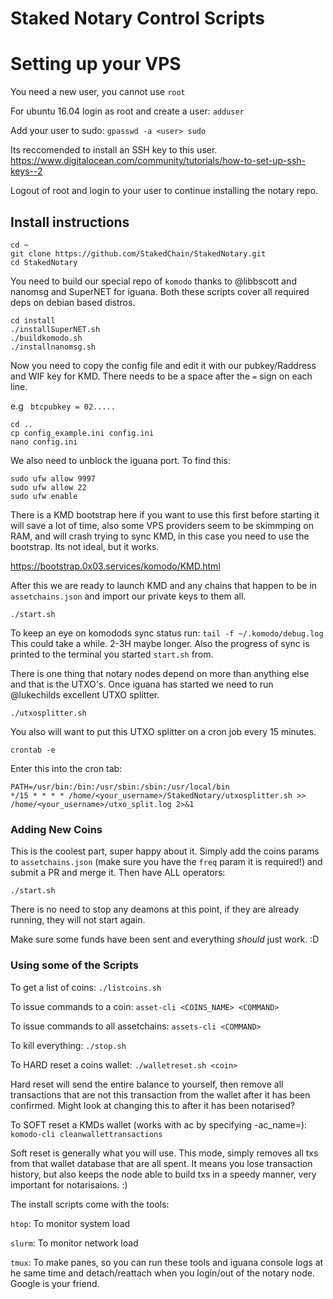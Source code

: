 # Staked Notary Control Scripts

# Setting up your VPS
You need a new user, you cannot use `root`

For ubuntu 16.04 login as root and create a user: `adduser`

Add your user to sudo: `gpasswd -a <user> sudo`

Its reccomended to install an SSH key to this user. https://www.digitalocean.com/community/tutorials/how-to-set-up-ssh-keys--2

Logout of root and login to your user to continue installing the notary repo.

## Install instructions
```shell
cd ~
git clone https://github.com/StakedChain/StakedNotary.git
cd StakedNotary
```

You need to build our special repo of `komodo` thanks to @libbscott and nanomsg and SuperNET for iguana. Both these scripts cover all required deps on debian based distros.

```shell
cd install
./installSuperNET.sh
./buildkomodo.sh
./installnanomsg.sh
```

Now you need to copy the config file and edit it with our pubkey/Raddress and WIF key for KMD. There needs to be a space after the `=` sign on each line.

e.g ` btcpubkey = 02.....`

```shell
cd ..
cp config_example.ini config.ini
nano config.ini
```
We also need to unblock the iguana port. To find this:
```shell
sudo ufw allow 9997
sudo ufw allow 22
sudo ufw enable
```
There is a KMD bootstrap here if you want to use this first before starting it will save a lot of time, also some VPS providers seem to be skimmping on RAM, and will crash trying to sync KMD, in this case you need to use the bootstrap. Its not ideal, but it works. 

https://bootstrap.0x03.services/komodo/KMD.html

After this we are ready to launch KMD and any chains that happen to be in `assetchains.json` and import our private keys to them all.

```shell
./start.sh
```
To keep an eye on komodods sync status run: `tail -f ~/.komodo/debug.log` This could take a while. 2-3H maybe longer. Also the progress of sync is printed to the terminal you started `start.sh` from.

There is one thing that notary nodes depend on more than anything else and that is the UTXO's. Once iguana has started we need to run @lukechilds excellent UTXO splitter.
```shell
./utxosplitter.sh
```
You also will want to put this UTXO splitter on a cron job every 15 minutes.
```shell
crontab -e
```
Enter this into the cron tab:
```
PATH=/usr/bin:/bin:/usr/sbin:/sbin:/usr/local/bin
*/15 * * * * /home/<your_username>/StakedNotary/utxosplitter.sh >> /home/<your_username>/utxo_split.log 2>&1
```

### Adding New Coins
This is the coolest part, super happy about it. Simply add the coins params to `assetchains.json` (make sure you have the `freq` param it is required!) and submit a PR and merge it. Then have ALL operators:
```shell
./start.sh
```
There is no need to stop any deamons at this point, if they are already running, they will not start again.

Make sure some funds have been sent and everything *should* just work. :D

### Using some of the Scripts
To get a list of coins: `./listcoins.sh`

To issue commands to a coin: `asset-cli <COINS_NAME> <COMMAND>`

To issue commands to all assetchains: `assets-cli <COMMAND>`

To kill everything: `./stop.sh`

To HARD reset a coins wallet: `./walletreset.sh <coin>`

Hard reset will send the entire balance to yourself, then remove all transactions that are not this transaction from the wallet after it has been confirmed. Might look at changing this to after it has been notarised?

To SOFT reset a KMDs wallet (works with ac by specifying -ac_name=): `komodo-cli cleanwallettransactions`

Soft reset is generally what you will use. This mode, simply removes all txs from that wallet database that are all spent. It means you lose transaction history, but also keeps the node able to build txs in a speedy manner, very important for notarisaions. :) 

The install scripts come with the tools:

`htop`: To monitor system load

`slurm`: To monitor network load

`tmux`: To make panes, so you can run these tools and iguana console logs at he same time and detach/reattach when you login/out of the notary node. Google is your friend.
